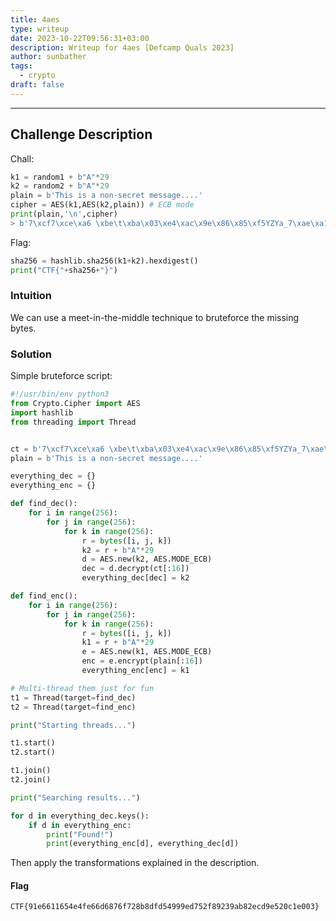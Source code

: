 ```yaml
---
title: 4aes
type: writeup
date: 2023-10-22T09:56:31+03:00
description: Writeup for 4aes [Defcamp Quals 2023]
author: sunbather
tags:
  - crypto
draft: false
---
```


___

## Challenge Description

Chall:

```py
k1 = random1 + b"A"*29
k2 = random2 + b"A"*29
plain = b'This is a non-secret message....'
cipher = AES(k1,AES(k2,plain)) # ECB mode
print(plain,'\n',cipher)
> b'7\xcf7\xce\xa6 \xbe\t\xba\x03\xe4\xac\x9e\x86\x85\xf5YZYa_7\xae\xa1\xe6\xc1\xd1\xad\xfb\x9c\x99s'
```

Flag:

```py
sha256 = hashlib.sha256(k1+k2).hexdigest()
print("CTF{"+sha256+"}")
```

### Intuition

We can use a meet-in-the-middle technique to bruteforce the missing bytes.

### Solution

Simple bruteforce script:

```py
#!/usr/bin/env python3
from Crypto.Cipher import AES
import hashlib
from threading import Thread


ct = b'7\xcf7\xce\xa6 \xbe\t\xba\x03\xe4\xac\x9e\x86\x85\xf5YZYa_7\xae\xa1\xe6\xc1\xd1\xad\xfb\x9c\x99s'
plain = b'This is a non-secret message....'

everything_dec = {}
everything_enc = {}

def find_dec():
    for i in range(256):
        for j in range(256):
            for k in range(256):
                r = bytes([i, j, k])
                k2 = r + b"A"*29
                d = AES.new(k2, AES.MODE_ECB)
                dec = d.decrypt(ct[:16])
                everything_dec[dec] = k2

def find_enc():
    for i in range(256):
        for j in range(256):
            for k in range(256):
                r = bytes([i, j, k])
                k1 = r + b"A"*29
                e = AES.new(k1, AES.MODE_ECB)
                enc = e.encrypt(plain[:16])
                everything_enc[enc] = k1

# Multi-thread them just for fun
t1 = Thread(target=find_dec)
t2 = Thread(target=find_enc)

print("Starting threads...")

t1.start()
t2.start()

t1.join()
t2.join()

print("Searching results...")

for d in everything_dec.keys():
    if d in everything_enc:
        print("Found!")
        print(everything_enc[d], everything_dec[d])
```

Then apply the transformations explained in the description.

#### Flag

```CTF{91e6611654e4fe66d6876f728b8dfd54999ed752f89239ab82ecd9e520c1e003}```

